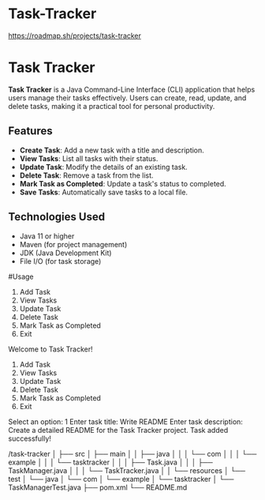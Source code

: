 # Task-Tracker
https://roadmap.sh/projects/task-tracker
# Task Tracker

**Task Tracker** is a Java Command-Line Interface (CLI) application that helps users manage their tasks effectively. Users can create, read, update, and delete tasks, making it a practical tool for personal productivity.

## Features

- **Create Task**: Add a new task with a title and description.
- **View Tasks**: List all tasks with their status.
- **Update Task**: Modify the details of an existing task.
- **Delete Task**: Remove a task from the list.
- **Mark Task as Completed**: Update a task's status to completed.
- **Save Tasks**: Automatically save tasks to a local file.

## Technologies Used

- Java 11 or higher
- Maven (for project management)
- JDK (Java Development Kit)
- File I/O (for task storage)

#Usage
1. Add Task
2. View Tasks
3. Update Task
4. Delete Task
5. Mark Task as Completed
6. Exit

Welcome to Task Tracker!

1. Add Task
2. View Tasks
3. Update Task
4. Delete Task
5. Mark Task as Completed
6. Exit

Select an option: 1
Enter task title: Write README
Enter task description: Create a detailed README for the Task Tracker project.
Task added successfully!

/task-tracker
│
├── src
│   ├── main
│   │   ├── java
│   │   │   └── com
│   │   │       └── example
│   │   │           └── tasktracker
│   │   │               ├── Task.java
│   │   │               ├── TaskManager.java
│   │   │               └── TaskTracker.java
│   │   └── resources
│   └── test
│       └── java
│           └── com
│               └── example
│                   └── tasktracker
│                       └── TaskManagerTest.java
├── pom.xml
└── README.md



